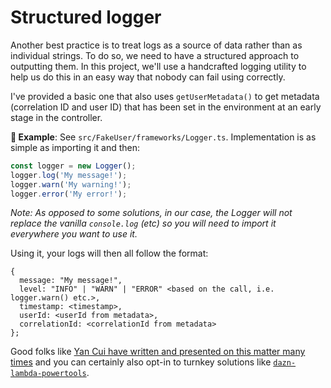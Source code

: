 # Structured logger

Another best practice is to treat logs as a source of data rather than as individual strings. To do so, we need to have a structured approach to outputting them. In this project, we'll use a handcrafted logging utility to help us do this in an easy way that nobody can fail using correctly.

I've provided a basic one that also uses `getUserMetadata()` to get metadata (correlation ID and user ID) that has been set in the environment at an early stage in the controller.

**🎯 Example**: See `src/FakeUser/frameworks/Logger.ts`. Implementation is as simple as importing it and then:

```TypeScript
const logger = new Logger();
logger.log('My message!');
logger.warn('My warning!');
logger.error('My error!');
```

_Note: As opposed to some solutions, in our case, the Logger will not replace the vanilla `console.log` (etc) so you will need to import it everywhere you want to use it._

Using it, your logs will then all follow the format:

```
{
  message: "My message!",
  level: "INFO" | "WARN" | "ERROR" <based on the call, i.e. logger.warn() etc.>,
  timestamp: <timestamp>,
  userId: <userId from metadata>,
  correlationId: <correlationId from metadata>
};
```

Good folks like [Yan Cui have written and presented on this matter many times](https://www.slideshare.net/Codemotion/yan-cui-how-to-build-observability-into-a-serverless-application-codemotion-amsterdam-2019) and you can certainly also opt-in to turnkey solutions like [`dazn-lambda-powertools`](https://github.com/getndazn/dazn-lambda-powertools).
